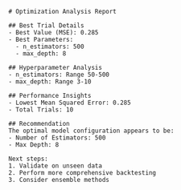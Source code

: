 
    # Optimization Analysis Report

    ## Best Trial Details
    - Best Value (MSE): 0.285
    - Best Parameters: 
      - n_estimators: 500
      - max_depth: 8

    ## Hyperparameter Analysis
    - n_estimators: Range 50-500
    - max_depth: Range 3-10

    ## Performance Insights
    - Lowest Mean Squared Error: 0.285
    - Total Trials: 10

    ## Recommendation
    The optimal model configuration appears to be:
    - Number of Estimators: 500
    - Max Depth: 8

    Next steps:
    1. Validate on unseen data
    2. Perform more comprehensive backtesting
    3. Consider ensemble methods
    